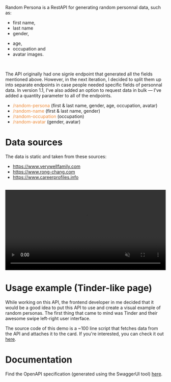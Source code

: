 Random Persona is a RestAPI for generating random personnal data, such as:

<div class="custom-flexible-layout">

<div>

- first name,
- last name
- gender,

</div>

<div>

- age,
- occupation and
- avatar images.

</div>

</div>

<br />

The API originally had one signle endpoint that generated all the fields mentioned above. However, in the next iteration, I decided to split them up into separate endpoints in case people needed specific fields of personnal data. In version 1.1, I've also added an option to request data in bulk — I've added a quantity parameter to all of the endpoints.

- <span style="color: #ED8936;">/random-persona</span> (first & last name, gender, age, occupation, avatar)
- <span style="color: #ED8936;">/random-name</span> (first & last name, gender)
- <span style="color: #ED8936;">/random-occupation</span> (occupation)
- <span style="color: #ED8936;">/random-avatar</span> (gender, avatar)

# Data sources

The data is static and taken from these sources:

- https://www.verywellfamily.com
- https://www.rong-chang.com
- https://www.careerprofiles.info

<br />

<video width="100%" autoplay muted loop>
    <source src="https://i.imgur.com/MSMEI6H.mp4" type="video/mp4">
</video>

# Usage example (Tinder-like page)

While working on this API, the frontend developer in me decided that it would be a good idea to put this API to use and create a visual example of random personas. The first thing that came to mind was Tinder and their awesome swipe left-right user interface.

The source code of this demo is a ~100 line script that fetches data from the API and attaches it to the card. If you're interested, you can check it out [here](https://github.com/DoubleDebug/random-persona-example).

# Documentation

Find the OpenAPI specification (generated using the SwaggerUI tool) [here](https://random-persona.herokuapp.com).
